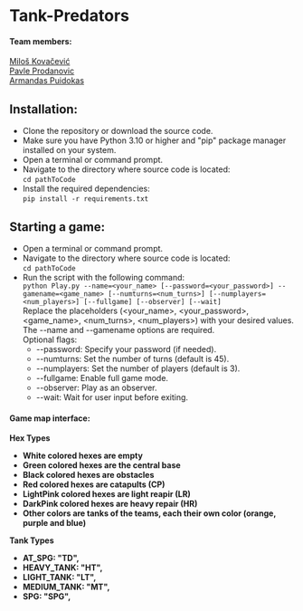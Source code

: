 # Tank-Predators

#### Team members:
[Miloš Kovačević](https://github.com/theOriginalFelto) <br/>
[Pavle Prodanovic](https://github.com/PavleProd) <br/>
[Armandas Puidokas](https://github.com/DeviatorZ) <br/>

## Installation:
- Clone the repository or download the source code.
- Make sure you have Python 3.10 or higher and "pip" package manager installed on your system.
- Open a terminal or command prompt.
- Navigate to the directory where source code is located: 
<br/>`cd pathToCode`
- Install the required dependencies: 
<br/>`pip install -r requirements.txt`

## Starting a game:
- Open a terminal or command prompt.
- Navigate to the directory where source code is located: 
<br/>`cd pathToCode`
- Run the script with the following command: 
<br/>`python Play.py --name=<your_name> [--password=<your_password>] --gamename=<game_name> [--numturns=<num_turns>] [--numplayers=<num_players>] [--fullgame] [--observer] [--wait]`
<br/>Replace the placeholders (<your_name>, <your_password>, <game_name>, <num_turns>, <num_players>) with your desired values. The --name and --gamename options are required.
<br/>Optional flags:
    - --password: Specify your password (if needed).
    - --numturns: Set the number of turns (default is 45).
    - --numplayers: Set the number of players (default is 3).
    - --fullgame: Enable full game mode.
    - --observer: Play as an observer.
    - --wait: Wait for user input before exiting.
    
#### Game map interface:

<b>Hex Types<b/><br/>
* White colored hexes are empty
* Green colored hexes are the central base
* Black colored hexes are obstacles
* Red colored hexes are catapults (CP)
* LightPink colored hexes are light reapir (LR)
* DarkPink colored hexes are heavy repair (HR)
* Other colors are tanks of the teams, each their own color (orange, purple and blue)
 
<b>Tank Types<b/><br/>
* AT_SPG: "TD",
* HEAVY_TANK: "HT",
* LIGHT_TANK: "LT",
* MEDIUM_TANK: "MT",
* SPG: "SPG",


